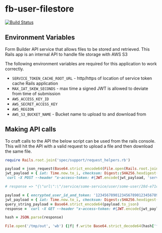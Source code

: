 # fb-user-filestore
[![Build Status](https://travis-ci.org/ministryofjustice/fb-user-filestore.svg?branch=master)](https://travis-ci.org/ministryofjustice/fb-user-filestore)

## Environment Variables

Form Builder API service that allows files to be stored and retrieved. This
Rails app is an internal API to handle file storage with AWS S3

The following environment variables are required for this application to work
correctly.

- `SERVICE_TOKEN_CACHE_ROOT_URL` - http/https of location of service token cache Rails application
- `MAX_IAT_SKEW_SECONDS` - max time a signed JWT is allowed to deviate from time of submission
- `AWS_ACCESS_KEY_ID`
- `AWS_SECRET_ACCESS_KEY`
- `AWS_REGION`
- `AWS_S3_BUCKET_NAME` - Bucket name to upload to and download from

## Making API calls

To craft calls to the API the below script can be used from the rails console.
This will hit the API with a valid request to upload a file and then download
the same file.

```ruby
require Rails.root.join('spec/support/request_helpers.rb')

payload = json_request(Base64.strict_encode64(File.open(Rails.root.join('spec/fixtures/files/image.png')).read));
jwt_payload = { iat: Time.now.to_i, checksum: Digest::SHA256.hexdigest(payload.to_json) }
`curl -X POST --header "x-access-token: #{JWT.encode(jwt_payload, 'service-token', 'HS256')}" --header "Content-Type: application/JSON" --data '#{payload.to_json}' http://localhost:3000/service/some-service/user/some-user`

# response => "{\"url\":\"/service/some-service/user/some-user/28d-e71c352d0852ab802592a02168877dc255d9c839a7537d91efed04a5865549c1\",\"size\":173,\"type\":\"image/png\",\"date\":1554734786}"

payload = { encrypted_user_id_and_token: '12345678901234567890123456789012', iat: Time.now.to_i }
jwt_payload = { iat: Time.now.to_i, checksum: Digest::SHA256.hexdigest(payload.to_json) }
query_string_payload = Base64.strict_encode64(payload.to_json)
response = `curl -X GET --header "x-access-token: #{JWT.encode(jwt_payload, 'service-token', 'HS256')}" http://localhost:3000/service/some-service/user/some-user/28d-e71c352d0852ab802592a02168877dc255d9c839a7537d91efed04a5865549c1?payload=#{query_string_payload}`

hash = JSON.parse(response)

File.open('/tmp/out', 'wb') {|f| f.write Base64.strict_decode64(hash['file']) }
```
